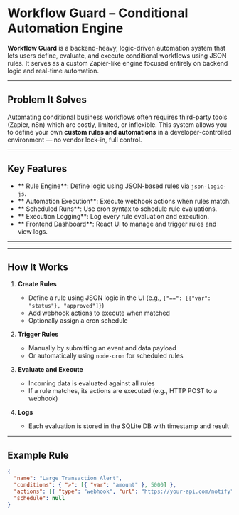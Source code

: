 #  Workflow Guard – Conditional Automation Engine

**Workflow Guard** is a backend-heavy, logic-driven automation system that lets users define, evaluate, and execute conditional workflows using JSON rules. It serves as a custom Zapier-like engine focused entirely on backend logic and real-time automation.

---

##  Problem It Solves

Automating conditional business workflows often requires third-party tools (Zapier, n8n) which are costly, limited, or inflexible. This system allows you to define your own **custom rules and automations** in a developer-controlled environment — no vendor lock-in, full control.

---

##  Key Features

- ** Rule Engine**: Define logic using JSON-based rules via `json-logic-js`.
- ** Automation Execution**: Execute webhook actions when rules match.
- ** Scheduled Runs**: Use cron syntax to schedule rule evaluations.
- ** Execution Logging**: Log every rule evaluation and execution.
- ** Frontend Dashboard**: React UI to manage and trigger rules and view logs.

---


---

##  How It Works

1. **Create Rules**  
   - Define a rule using JSON logic in the UI (e.g., `{"==": [{"var": "status"}, "approved"]}`)
   - Add webhook actions to execute when matched
   - Optionally assign a cron schedule

2. **Trigger Rules**  
   - Manually by submitting an event and data payload
   - Or automatically using `node-cron` for scheduled rules

3. **Evaluate and Execute**  
   - Incoming data is evaluated against all rules
   - If a rule matches, its actions are executed (e.g., HTTP POST to a webhook)

4. **Logs**  
   - Each evaluation is stored in the SQLite DB with timestamp and result

---

##  Example Rule

```json
{
  "name": "Large Transaction Alert",
  "conditions": { ">": [{ "var": "amount" }, 5000] },
  "actions": [{ "type": "webhook", "url": "https://your-api.com/notify" }],
  "schedule": null
}






